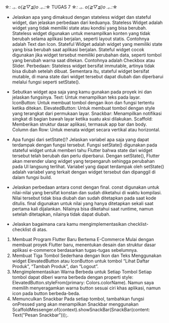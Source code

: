 ☆*: .｡. o(≧▽≦)o .｡.:*☆ TUGAS 7 ☆*: .｡. o(≧▽≦)o .｡.:*☆
- Jelaskan apa yang dimaksud dengan stateless widget dan stateful widget, dan jelaskan perbedaan dari keduanya.
Stateless Widget adalah widget yang tidak memiliki state atau kondisi yang bisa berubah. Stateless widget digunakan untuk menampilkan konten yang tidak berubah selama aplikasi berjalan, seperti layout statis. Contohnya adalah Text dan Icon.
Stateful Widget adalah widget yang memiliki state yang bisa berubah saat aplikasi berjalan. Stateful widget cocok digunakan jika widget tersebut memiliki perubahan data, seperti tombol yang berubah warna saat ditekan. Contohnya adalah Checkbox atau Slider.
Perbedaan: Stateless widget bersifat immutable, artinya tidak bisa diubah setelah dibuat. Sementara itu, stateful widget bersifat mutable, di mana state dari widget tersebut dapat diubah dan diperbarui melalui fungsi seperti setState().

- Sebutkan widget apa saja yang kamu gunakan pada proyek ini dan jelaskan fungsinya.
Text: Untuk menampilkan teks pada layar.
IconButton: Untuk membuat tombol dengan ikon dan fungsi tertentu ketika ditekan.
ElevatedButton: Untuk membuat tombol dengan style yang terangkat dari permukaan layar.
Snackbar: Menampilkan notifikasi singkat di bagian bawah layar ketika suatu aksi dilakukan.
Scaffold: Memberikan struktur dasar aplikasi, termasuk app bar dan body.
Column dan Row: Untuk menata widget secara vertikal atau horizontal.

- Apa fungsi dari setState()? Jelaskan variabel apa saja yang dapat terdampak dengan fungsi tersebut.
Fungsi setState() digunakan pada stateful widget untuk memberi tahu Flutter bahwa state dari widget tersebut telah berubah dan perlu diperbarui. Dengan setState(), Flutter akan merender ulang widget yang terpengaruh sehingga perubahan pada UI langsung terlihat. Variabel yang dapat terdampak oleh setState() adalah variabel yang terkait dengan widget tersebut dan dipanggil di dalam fungsi build.

- Jelaskan perbedaan antara const dengan final.
const digunakan untuk nilai-nilai yang bersifat konstan dan sudah diketahui di waktu kompilasi. Nilai tersebut tidak bisa diubah dan sudah ditetapkan pada saat kode ditulis.
final digunakan untuk nilai yang hanya ditetapkan sekali saat pertama kali dijalankan. Nilainya bisa diketahui saat runtime, namun setelah ditetapkan, nilainya tidak dapat diubah.

- Jelaskan bagaimana cara kamu mengimplementasikan checklist-checklist di atas.
1. Membuat Program Flutter Baru Bertema E-Commerce
Mulai dengan membuat proyek Flutter baru, menentukan desain dan struktur dasar aplikasi e-commerce berdasarkan tugas-tugas sebelumnya.
2. Membuat Tiga Tombol Sederhana dengan Ikon dan Teks
Menggunakan widget ElevatedButton atau IconButton untuk tombol “Lihat Daftar Produk”, “Tambah Produk”, dan “Logout”.
3. Mengimplementasikan Warna Berbeda untuk Setiap Tombol
Setiap tombol dapat diberi warna berbeda dengan properti style: ElevatedButton.styleFrom(primary: Colors.colorName). Namun saya memilih menyeragamkan warna button sesuai ciri khas aplikasi, namun icon pada button berbeda-beda. 
4. Memunculkan Snackbar
Pada setiap tombol, tambahkan fungsi onPressed yang akan menampilkan Snackbar menggunakan ScaffoldMessenger.of(context).showSnackBar(SnackBar(content: Text("Pesan Snackbar")));.